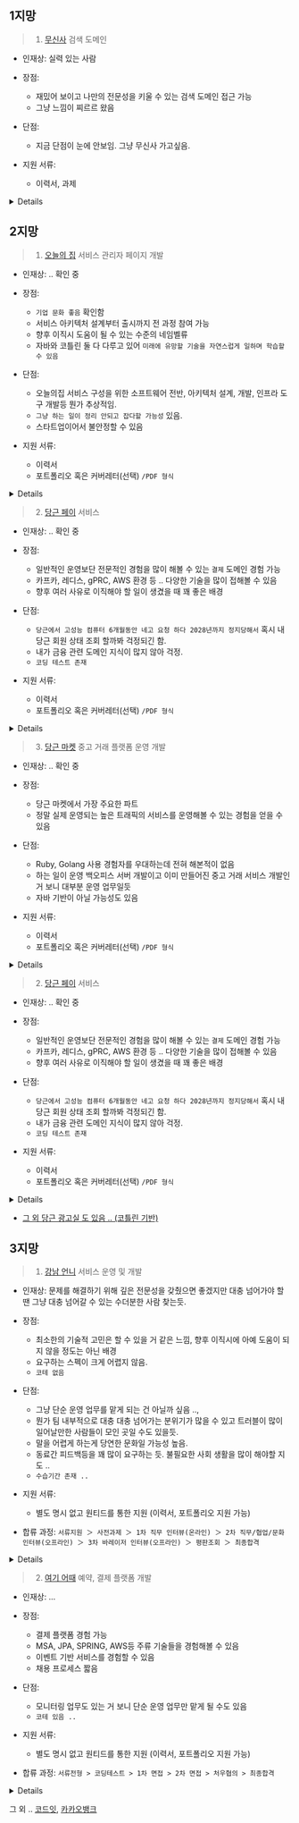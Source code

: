 ## 1지망
> 1. [무신사](https://musinsa.wd3.myworkdayjobs.com/ko-KR/MUSINSA_Careers/job/--N1/Backend-Engineer---_JR0000002020) 검색 도메인
  - 인재상: 실력 있는 사람
  - 장점:
    - 재밌어 보이고 나만의 전문성을 키울 수 있는 검색 도메인 접근 가능
    - 그냥 느낌이 찌르르 왔음
  - 단점:
    - 지금 단점이 눈에 안보임. 그냥 무신사 가고싶음.
   
  - 지원 서류:
    - 이력서, 과제

<details>
  
> 1. 팀 소개
- 검색 Backend Engineer 는 고객의 검색 경험을 최적화하여 구매 전환율을 증가시키고
- 관련 부서와 협력하여 효율적인 서비스를 개발하고 운영합니다.
- 통합 검색 플랫폼을 구축하고 운영하기 위해 팀에서는 검색 색인 파이프라인을 관리하고
- 통합검색 서버와 질의 유형 분석기, 개인화 랭킹 등의 기능을 구현하고 관리합니다. 


> 2. 담당 업무

- 무신검색색인 파이프라인 개발 및 관리: 대용량 데이터를 신속하게 처리하고, 실시간 색인 업데이트를 지원합니다.
- 통합검색 서버 운영: 사용자의 검색 의도를 파악하여 관련성 높은 결과를 동적으로 제공합니다.
- 질의 유형 분석: 실시간으로 검색어의 의도를 분석하고, 적절한 검색 파라미터를 생성하여 결과의 정확성을 높입니다.
- 형태소 분석기 개발 및 최적화: 검색 품질을 개선하기 위해 형태소 분석기를 내부적으로 개발하거나 기존 도구를 튜닝합니다.
- 검색 서버 아키텍처 설계: 복잡한 질의응답 및 다중 정렬 기능을 지원하는 검색 서버를 설계하고 구현합니다.
- 검색 랭킹 시스템 개선: BM25 등의 모델을 이용하여 랭킹 알고리즘을 최적화하고, 결과의 설명 가능성을 높입니다



> 3. 주요 기술
```
- java, kotlin
- ElasticSearch 
- 형태소 분석기
- 질의 분석기
- 대용량 데이터 처리
```

> 4. 조직 문화
- 고객의 경험을 최우선 합니다.
  - 고객의 니즈를 이해하고, 그들의 경험을 개선하기 위해 노력합니다. 사용자가 직면하는 문제를 해결하고 사용성을 향상 시키는 것이 핵심 목표입니다.
- 비즈니스 임팩트를 지향합니다.
  - 비즈니스 요구사항을 이해하고 이를 기술적으로 해결하는 것에 집중합니다. 새로운 기술을 도입하는 것도 중요하지만, 기존 시스템의 안정성과 성능을 유지하면서 비즈니스 목표를 달성하는 데 집중합니다.
- 새로운 제안은 되도록 먼저 시도하고 회고합니다.
  - 새로운 아이디어나 기술적인 변화를 빠르게 테스트 하고, 실험을 통해 효과를 검증합니다. 실패를 두려워 하지 않고, 실패로부터 배우며 지속적으로 성장합니다.
- 서로 간의 신뢰 기반으로 자유롭게 결정합니다.
  - 팀 내에서 서로를 신뢰하고, 각자의 역할과 책임을 인정하며 일합니다. 문제가 발생했을 때는 개방적으로 의견을 나누고 해결책을 찾아냅니다.
- 업무 효율성을 추구합니다
  - 업무 효율성을 높이기 위해 지속적으로 개선하고, 효율적인 도구나 프로세스를 도입합니다. 효율적인 개발 방법을 고민하며, 코드의 품질과 유지보수성을 고려하여 작업합니다.


> 5. 지원자격
```
- 검색 서비스 개발 경력이 3년 이상 혹은 이에 준하는 역량이 있으신 분 
- ElasticSearch / OpenSearch 를 활용한 서비스 운영 경험이 있으신 분 
- 검색 색인 파이프라인 구축 경험, 또는 검색 서버 구축 경험이 있으신 분 
- AWS 또는 클라우드 기반 데이터 인프라 구축 및 운영 경험이 있으신 분
```

> 6. 우대사항
```
- 패션 혹은 쇼핑 분야에서 검색 시스템에 대한 경험이 있으신 분
- 대규모 트래픽과 데이터를 다룬 경험이 있으신 분
- 사용자 사전 및 기분석 사전 튜닝 경험이 있으신 분
```


- 합류 과정: 
`입사 지원 > 이력서 검토 > 과제 > 1차 면접 > 2차 면접 > 최종합격`

</details>






## 2지망
> 1. [오늘의 집](https://bucketplace.career.greetinghr.com/o/15265) 서비스 관리자 페이지 개발
- 인재상:  .. 확인 중
- 장점:
  - `기업 문화 좋음` 확인함
  - 서비스 아키텍처 설계부터 출시까지 전 과정 참여 가능
  - 향후 이직시 도움이 될 수 있는 수준의 네임벨류
  - 자바와 코틀린 둘 다 다루고 있어 `미래에 유망할 기술을 자연스럽게 일하며 학습할 수 있음`


- 단점:
  - 오늘의집 서비스 구성을 위한 소프트웨어 전반, 아키텍처 설계, 개발, 인프라 도구 개발등 뭔가 추상적임.
  - `그냥 하는 일이 정리 안되고 잡다할 가능성` 있음.
  - 스타트업이어서 불안정할 수 있음

- 지원 서류:
  - 이력서
  - 포트폴리오 혹은 커버레터(선택) `/PDF 형식`

<details>
> 1. 포지션 소개
  
```
- Software Engineer는 오늘의집 서비스를 구성하기 위한 소프트웨어 개발 및 이를 운영하기 위한 제반 인프라, 도구를 개발하는 등 소프트웨어 개발 전반에 걸친 업무를 수행합니다. 
- Backend Engineer는 비즈니스 요구사항을 개발 로직으로 전환하는 작업을 진행하고, 이용자와 어떤 방식으로 데이터를 교환할지 설계하고 개발합니다. 
- 오늘의집 서비스로 유입되는 대용량 트래픽을 감당할 수 있도록 가용성 높고 확장성 있는 아키텍처를 설계 및 개발하고, MSA 기반으로 서비스를 Re-Architecting하는 과정을 담당합니다.
```
  
> 2. 주요업무
```
- 애플리케이션 컴포넌트 설계, 개발, 테스트 및 운영
- MSA를 위한 서비스 Re-Architecting
- 서비스 운영을 위한 관리자 페이지 개발 및 개선
- 서비스 아키텍처 설계부터 출시까지 전 과정 참여
- Spring Framework + Kotlin, Ruby on Rails를 이용하여 서비스 개발 및 운영
```



> 3. 자격요건
```
- 만 2년 이상의 백엔드 개발 경력을 보유하신 분
- 컴퓨터공학 전공 혹은 그에 준하는 전공 및 지식을 보유하신 분
- Kotlin/Java/Python/Ruby 등 하나 이상의 프로그래밍 언어 전문성을 보유하신 분
- RDBMS 및 다양한 NoSQL 데이터베이스에 대한 지식을 보유하신 분
```



> 4. 우대사항
```
- 소규모 프로젝트 리딩 경험이 있는 분
- 대용량 트래픽 처리에 대한 이해 및 서비스 경험이 있는 분
- 전체 SDLC(소프트웨어 생명주기)에 대한 경험이 있는 분
- 애자일 스프린트, MVP 단위 개발 프로세스에서의 개발 경험이 있는 분
- AWS와 같은 Public Cloud 작업 경험이 있는 분
- 인테리어 산업에 대한 높은 관심과 이해도가 있는 분
```
  
</details>


> 2. [당근 페이](https://about.daangn.com/jobs/4511184003) 서비스
- 인재상:  .. 확인 중
- 장점:
  - 일반적인 운영보단 전문적인 경험을 많이 해볼 수 있는 `결제` 도메인 경험 가능
  - 카프카, 레디스, gPRC, AWS 환경 등 .. 다양한 기술을 많이 접해볼 수 있음
  - 향후 여러 사유로 이직해야 할 일이 생겼을 때 꽤 좋은 배경

- 단점:
  - `당근에서 고성능 컴퓨터 6개월동안 네고 요청 하다 2028년까지 정지당해서` 혹시 내 당근 회원 상태 조회 할까봐 걱정되긴 함.
  - 내가 금융 관련 도메인 지식이 많지 않아 걱정.
  - `코딩 테스트 존재`

- 지원 서류:
  - 이력서
  - 포트폴리오 혹은 커버레터(선택) `/PDF 형식`

<details>
  
> 1. 하게될 일
```
- 송금 뿐만 아니라 당근머니를 활용한 동네 금융 생태계를 만들고 있어요.
- PM, 디자이너, 엔지니어로 구성된 3~5명의 파트로 구성되어 있어요. 
- 각 파트는 기능 단위가 아닌 사용자의 문제를 해결
```

> 2. 테크 스펙
```
- Kotlin, Spring Boot, Netty, JPA, HTTP, gRPC
- MySQL, Redis, Kafka, Central Dogma
- Datadog, Sentry, Grafana, Kibana
- Kubernetes, Argo CD, Argo Workflow, Github Actions
```

> 3. 자격 요건
```
- 3년 차 이상의 서버 개발 경험, 혹은 이에 준하는 역량을 보유하신 분
- 자기주도성, 빠른 실행력을 가지고 당근페이의 성장을 함께 만들어 갈 수 있으신 분
- 사용자 중심의 사고를 가지고 프로덕트를 만들어 갈 수 있으신 분
- 기술적인 문제 해결을 즐기고 이를 통해 새로운 가치를 창출할 수 있는 분
- JVM 생태계(Kotlin, Java, Spring, JPA), RDBMS에 대한 이해도가 높으신 분
- 코드 개선과 논의에 열린 자세를 가지고, 테스트와 이해가 쉬운 코드 작성을 선호하는 분
```


> 4. 우대 사항
```
- 새로운 기술에 관심이 많고 자기 개발을 위해 노력하시는 분
- 금융 및 핀테크 서비스에 대한 이해도가 높고 경험이 있으신 분
- 대규모 트래픽 / 분산 환경 / 동시성 처리에 대한 이해가 있으신 분
```

- 합류 과정: 
`1. 서류 전형  → 2. 화상 인터뷰 → 3. 직무 인터뷰 → 4. 컬처핏 인터뷰 및 레퍼런스 체크 → 5. 처우협의 →  6. 최종 합격 및 입사`

</details>


> 3. [당근 마켓](https://about.daangn.com/jobs/4511184003) 중고 거래 플랫폼 운영 개발
- 인재상:  .. 확인 중
- 장점:
  - 당근 마켓에서 가장 주요한 파트
  - 정말 실제 운영되는 높은 트래픽의 서비스를 운영해볼 수 있는 경험을 얻을 수 있음

- 단점:
  - Ruby, Golang 사용 경험자를 우대하는데 전혀 해본적이 없음
  - 하는 일이 운영 백오피스 서버 개발이고 이미 만들어진 중고 거래 서비스 개발인 거 보니 대부분 운영 업무일듯
  - 자바 기반이 아닐 가능성도 있음

- 지원 서류:
  - 이력서
  - 포트폴리오 혹은 커버레터(선택) `/PDF 형식`

<details>
  
> 1. 하게될 일
```
- 중고거래 서비스를 개발해요
- 운영 백오피스 서버를 개발해요
- MAU 1,800만 규모의 대용량 트래픽을 고려하여 서버를 설계해요
```

> 2. 테크 스펙
```
- REST, gRPC 
- Ruby 또는 Golang
- AWS 인프라
- RDBMS, NoSQL, Redis, 캐시
```

> 3. 자격 요건
```
- 3년차 이상의 서버 개발 경험, 혹은 이에 준하는 경력을 보유하신 분
- 하나 이상의 프로그래밍 언어에 능숙하신 분
- RDBMS, 캐시, 데이터 구조에 대한 이해가 있으신 분
- REST, gRPC 등의 통신 모델을 이해하고 사용성 높은 API 설계 및 개발이 가능하신 분
- 코드 리뷰에 긍정적이고 원활한 커뮤니케이션이 가능하신 분
```


> 4. 우대 사항
```
- Ruby 또는 Golang을 사용해본 경험이 있으신 분
- AWS 인프라를 운영해본 경험이 있으신 분
- RDBMS, NoSQL, Redis 등 대용량 데이터를 위한 스토리지에 대한 경험이 있으신 분
- 사용자 경험, 서비스 백오피스 운영 도구의 중요성에 대한 이해가 있으신 분
- 분산 처리 시스템 또는 마이크로서비스 아키텍처를 이해하고 경험하신 분
```

- 합류 과정: 
`1. 서류 전형  → 2. 화상 인터뷰 → 3. 직무 인터뷰 → 4. 컬처핏 인터뷰 및 레퍼런스 체크 → 5. 처우협의 →  6. 최종 합격 및 입사`

</details>


> 2. [당근 페이](https://about.daangn.com/jobs/4511184003) 서비스
- 인재상:  .. 확인 중
- 장점:
  - 일반적인 운영보단 전문적인 경험을 많이 해볼 수 있는 `결제` 도메인 경험 가능
  - 카프카, 레디스, gPRC, AWS 환경 등 .. 다양한 기술을 많이 접해볼 수 있음
  - 향후 여러 사유로 이직해야 할 일이 생겼을 때 꽤 좋은 배경

- 단점:
  - `당근에서 고성능 컴퓨터 6개월동안 네고 요청 하다 2028년까지 정지당해서` 혹시 내 당근 회원 상태 조회 할까봐 걱정되긴 함.
  - 내가 금융 관련 도메인 지식이 많지 않아 걱정.
  - `코딩 테스트 존재`

- 지원 서류:
  - 이력서
  - 포트폴리오 혹은 커버레터(선택) `/PDF 형식`

<details>
  
> 1. 하게될 일
```
- 송금 뿐만 아니라 당근머니를 활용한 동네 금융 생태계를 만들고 있어요.
- PM, 디자이너, 엔지니어로 구성된 3~5명의 파트로 구성되어 있어요. 
- 각 파트는 기능 단위가 아닌 사용자의 문제를 해결
```

> 2. 테크 스펙
```
- Kotlin, Spring Boot, Netty, JPA, HTTP, gRPC
- MySQL, Redis, Kafka, Central Dogma
- Datadog, Sentry, Grafana, Kibana
- Kubernetes, Argo CD, Argo Workflow, Github Actions
```

> 3. 자격 요건
```
- 3년 차 이상의 서버 개발 경험, 혹은 이에 준하는 역량을 보유하신 분
- 자기주도성, 빠른 실행력을 가지고 당근페이의 성장을 함께 만들어 갈 수 있으신 분
- 사용자 중심의 사고를 가지고 프로덕트를 만들어 갈 수 있으신 분
- 기술적인 문제 해결을 즐기고 이를 통해 새로운 가치를 창출할 수 있는 분
- JVM 생태계(Kotlin, Java, Spring, JPA), RDBMS에 대한 이해도가 높으신 분
- 코드 개선과 논의에 열린 자세를 가지고, 테스트와 이해가 쉬운 코드 작성을 선호하는 분
```


> 4. 우대 사항
```
- 새로운 기술에 관심이 많고 자기 개발을 위해 노력하시는 분
- 금융 및 핀테크 서비스에 대한 이해도가 높고 경험이 있으신 분
- 대규모 트래픽 / 분산 환경 / 동시성 처리에 대한 이해가 있으신 분
```

- 합류 과정: 
`1. 서류 전형  → 2. 화상 인터뷰 → 3. 직무 인터뷰 → 4. 컬처핏 인터뷰 및 레퍼런스 체크 → 5. 처우협의 →  6. 최종 합격 및 입사`

</details>


+ [그 외 당근 광고실 도 있음 .. (코틀린 기반)](https://about.daangn.com/jobs/4672452003/)




## 3지망
> 1. [강남 언니](https://www.wanted.co.kr/wd/149934) 서비스 운영 및 개발
- 인재상: 문제를 해결하기 위해 깊은 전문성을 갖췄으면 좋겠지만 대충 넘어가야 할 땐 그냥 대충 넘어갈 수 있는 수더분한 사람 찾는듯.
  
- 장점:
  - 최소한의 기술적 고민은 할 수 있을 거 같은 느낌, 향후 이직시에 아예 도움이 되지 않을 정도는 아닌 배경
  - 요구하는 스펙이 크게 어렵지 않음.
  - `코테 없음`
    
- 단점:
  - 그냥 단순 운영 업무를 맡게 되는 건 아닐까 싶음 ..,
  - 뭔가 팀 내부적으로 대충 대충 넘어가는 분위기가 많을 수 있고 트러블이 많이 일어날만한 사람들이 모인 곳일 수도 있을듯.
  - 말을 어렵게 하는게 당연한 문화일 가능성 높음.
  - 동료간 피드백등을 꽤 많이 요구하는 듯. 불필요한 사회 생활을 많이 해야할 지도 ..
  - `수습기간 존재 ..`

- 지원 서류:
  - 별도 명시 없고 원티드를 통한 지원 (이력서, 포트폴리오 지원 가능)

- 합류 과정: 
`서류지원 ＞ 사전과제 ＞ 1차 직무 인터뷰(온라인) ＞ 2차 직무/협업/문화 인터뷰(오프라인) ＞ 3차 바레이저 인터뷰(오프라인) ＞ 평판조회 ＞ 최종합격`

<details>
  
- 테크 스펙

```
- 언어: Java, Kotlin
- 프레임워크: Spring, JPA
- DB: MySQL, MongoDB, Elasticsearch
- infra: AWS/ Kubernetes
```
  
- 하게 될 업무
```
- 강남언니 backend 영역 설계,개발, 운영 리딩 (그냥 대충 운영 업무인듯 ..)
- 강남언니 backend System/ Tech Stack 정의 및 리딩 .. (-> 당최 뭔소리?)
- backend 조직(Chapter) Member Teaching and Mentoring
```

- 자격 요건
```
- 주니어 시니어 가리지 않음, 능력만 있으면 됨. (근데 2년 이상의 운영 경험 요구 ..)
- 웹 서버 엔지니어링 경험과 역량 갖춘 분
- 하나 이상의 객체지향 언어를 능숙하게 다룰 수 있는 사람
- 문제의 본질을 이해하며 답을 찾기 위해 노력하되 동료 의견 잘 듣는 사람
- 자신의 생각을 말이나 글로 잘 표현하는 사람
- 문제 해결에 필요하다면 자신의 지식과 경험을 내려놓을 수 있는 분 (그냥 대충 넘어가자 하면 눈치껏 상황 봐서 그런갑다 할 수 있는 사람 ..)
```


- 우대사항
```
- 모듈화와 설계 원칙들의 개념과 장단점을 아는 사람
- 서버 시스템 아키텍처 설계 패턴들의 개념과 장단점을 아는 사람
- HTTP API의 장단점을 이해한 사람
- 전통적 아키텍처와 클라우드 아키텍처의 차이를 아는 사람
- CQRS를 이해하는 사람
- 2년 이상의 NoSQL 데이터베이스 운영 경험을 가진 사람
- 테스트 주도 개발 이해와 경험을 가진 사람
- 1년 이상의 Continous Integration과 ContinuousDeployment 운영 경험을 가진 사람 (걍 CI/CD 경험 해본 거 얘기 하는듯 ..)
```

</details>


> 2. [여기 어때](https://gccompany.career.greetinghr.com/o/112130) 예약, 결제 플랫폼 개발
- 인재상: ...
  
- 장점:
  - 결제 플랫폼 경험 가능
  - MSA, JPA, SPRING, AWS등 주류 기술들을 경험해볼 수 있음
  - 이벤트 기반 서비스를 경험할 수 있음
  - 채용 프로세스 짧음
    
- 단점:
  - 모니터링 업무도 있는 거 보니 단순 운영 업무만 맡게 될 수도 있음
  - `코테 있음 ..`

- 지원 서류:
  - 별도 명시 없고 원티드를 통한 지원 (이력서, 포트폴리오 지원 가능)

- 합류 과정: 
`서류전형 > 코딩테스트 > 1차 면접 > 2차 면접 > 처우협의 > 최종합격`

<details>
  
  
- 하게 될 업무
```
- 여기어때 서비스의 예약(예약/취소), 결제(결제/환불/대사) 플랫폼 및 관련 서비스 개발
- 지속적인 시스템 모니터링을 통한 성능 추적 및 개선 업무 수행
```

- 자격 요건
```
- 웹 어플리케이션 개발, 운영 경험자로서 실무 3년 차 이상 또는 그에 준하는 경험을 보유하신 분
- JAVA에 익숙하고 Spring Framework을 이용한 Web Application, RESTful API 개발 경험이 있으신 분
- Microservices 아키텍처 기반의 시스템 개발 경험이 있으신 분
```


- 우대사항
```
- E-Commerce, O2O 서비스 개발 경험이 있으신 분
- 대용량 트래픽 처리를 위한 시스템 설계 경험이 있으신 분
- PG 연동을 위한 시스템을 설계/개발하거나 운영해 본 경험이 있으신 분
- 간편결제 시스템을 설계/개발하거나 운영해 본 경험이 있으신 분
- Backend 환경 이외에, 웹/앱/데이터 등의 기술에 대한 기본 지식이 있으신 분
- SQL Query의 작성 및 분석/튜닝이 가능하신 분
- 논리적이고 체계적인 문제해결 능력과 커뮤니케이션 능력을 보유하신 분
- 컨테이너 기반 기술(Docker/ECS/K8S) 이행 및 경험이 있으신 분
- JPA, Hibernate 등 ORM 사용과 도메인 모델링 경험이 있으신 분
- AWS를 이용한 개발, 상용 서비스 운영 경험이 있으신 분
- Event 기반 서비스를 경험해보고 운영 경험이 있으신 분
```

</details>


그 외 .. [코드잇](https://www.wanted.co.kr/wd/151738), [카카오뱅크](https://recruit.kakaobank.com/jobs?recruitClassName=Server)
